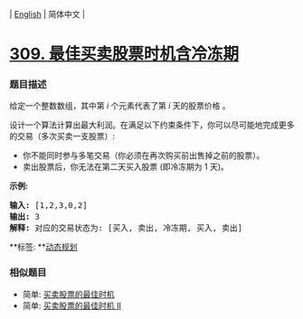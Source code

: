 | [English](README_EN.md) | 简体中文 |

# [309. 最佳买卖股票时机含冷冻期](https://leetcode-cn.com/problems/best-time-to-buy-and-sell-stock-with-cooldown)
 ### 题目描述
<p>给定一个整数数组，其中第<em>&nbsp;i</em>&nbsp;个元素代表了第&nbsp;<em>i</em>&nbsp;天的股票价格 。​</p>

<p>设计一个算法计算出最大利润。在满足以下约束条件下，你可以尽可能地完成更多的交易（多次买卖一支股票）:</p>

<ul>
	<li>你不能同时参与多笔交易（你必须在再次购买前出售掉之前的股票）。</li>
	<li>卖出股票后，你无法在第二天买入股票 (即冷冻期为 1 天)。</li>
</ul>

<p><strong>示例:</strong></p>

<pre><strong>输入:</strong> [1,2,3,0,2]
<strong>输出: </strong>3 
<strong>解释:</strong> 对应的交易状态为: [买入, 卖出, 冷冻期, 买入, 卖出]</pre>

**标签:	**[动态规划](https://leetcode-cn.com/tag/dynamic-programming) 
 ### 相似题目
- 简单:	[买卖股票的最佳时机](https://leetcode-cn.com/problems/best-time-to-buy-and-sell-stock) 
- 简单:	[买卖股票的最佳时机 II](https://leetcode-cn.com/problems/best-time-to-buy-and-sell-stock-ii) 
